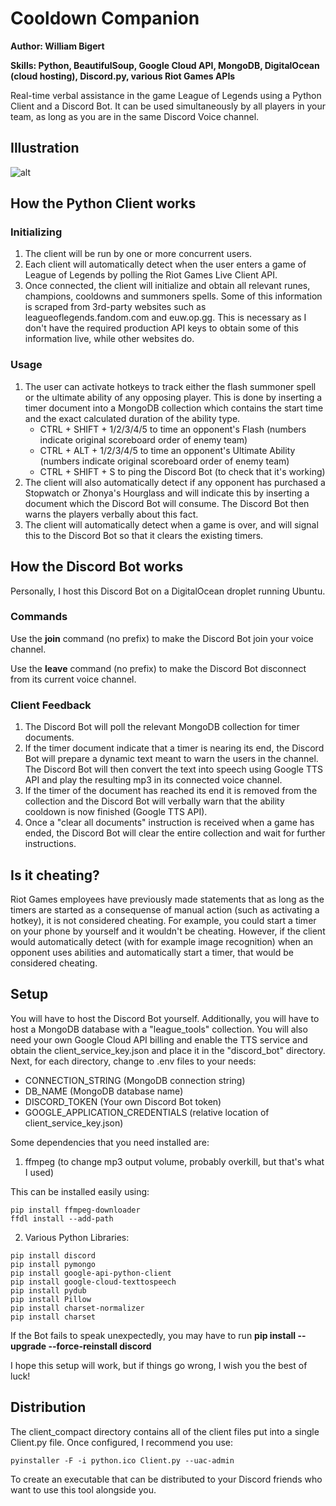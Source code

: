 # Cooldown Companion
**Author: William Bigert**

**Skills: Python, BeautifulSoup, Google Cloud API, MongoDB, DigitalOcean (cloud hosting), Discord.py, various Riot Games APIs**

Real-time verbal assistance in the game League of Legends using a Python Client and a Discord Bot. It can be used simultaneously by all players in your team, as long as you are in the same Discord Voice channel.

## Illustration
![alt](https://github.com/wbigert/portfolio/blob/main/cooldown-companion/demo/illustration.png)

## How the Python Client works
### Initializing
1. The client will be run by one or more concurrent users.
2. Each client will automatically detect when the user enters a game of League of Legends by polling the Riot Games Live Client API.
3. Once connected, the client will initialize and obtain all relevant runes, champions, cooldowns and summoners spells. Some of this information is scraped from 3rd-party websites such as leagueoflegends.fandom.com and euw.op.gg. This is necessary as I don't have the required production API keys to obtain some of this information live, while other websites do.
### Usage
1. The user can activate hotkeys to track either the flash summoner spell or the ultimate ability of any opposing player. This is done by inserting a timer document into a MongoDB collection which contains the start time and the exact calculated duration of the ability type.
    - CTRL + SHIFT + 1/2/3/4/5 to time an opponent's Flash (numbers indicate original scoreboard order of enemy team)
    - CTRL + ALT + 1/2/3/4/5 to time an opponent's Ultimate Ability (numbers indicate original scoreboard order of enemy team)
    - CTRL + SHIFT + S to ping the Discord Bot (to check that it's working)
2. The client will also automatically detect if any opponent has purchased a Stopwatch or Zhonya's Hourglass and will indicate this by inserting a document which the Discord Bot will consume. The Discord Bot then warns the players verbally about this fact.
3. The client will automatically detect when a game is over, and will signal this to the Discord Bot so that it clears the existing timers.

## How the Discord Bot works
Personally, I host this Discord Bot on a DigitalOcean droplet running Ubuntu.

### Commands
Use the **join** command (no prefix) to make the Discord Bot join your voice channel.

Use the **leave** command (no prefix) to make the Discord Bot disconnect from its current voice channel.
### Client Feedback
1. The Discord Bot will poll the relevant MongoDB collection for timer documents.
2. If the timer document indicate that a timer is nearing its end, the Discord Bot will prepare a dynamic text meant to warn the users in the channel. The Discord Bot will then convert the text into speech using Google TTS API and play the resulting mp3 in its connected voice channel.
3. If the timer of the document has reached its end it is removed from the collection and the Discord Bot will verbally warn that the ability cooldown is now finished (Google TTS API).
4. Once a "clear all documents" instruction is received when a game has ended, the Discord Bot will clear the entire collection and wait for further instructions.

## Is it cheating?
Riot Games employees have previously made statements that as long as the timers are started as a consequense of manual action (such as activating a hotkey), it is not considered cheating. For example, you could start a timer on your phone by yourself and it wouldn't be cheating. However, if the client would automatically detect (with for example image recognition) when an opponent uses abilities and automatically start a timer, that would be considered cheating.

## Setup
You will have to host the Discord Bot yourself. Additionally, you will have to host a MongoDB database with a "league_tools" collection. You will also need your own Google Cloud API billing and enable the TTS service and obtain the client_service_key.json and place it in the "discord_bot" directory. Next, for each directory, change to .env files to your needs:
- CONNECTION_STRING (MongoDB connection string)
- DB_NAME (MongoDB database name)
- DISCORD_TOKEN (Your own Discord Bot token)
- GOOGLE_APPLICATION_CREDENTIALS (relative location of client_service_key.json)

Some dependencies that you need installed are:
1. ffmpeg (to change mp3 output volume, probably overkill, but that's what I used)

This can be installed easily using:
```
pip install ffmpeg-downloader
ffdl install --add-path
```
2. Various Python Libraries:
```
pip install discord
pip install pymongo
pip install google-api-python-client
pip install google-cloud-texttospeech
pip install pydub
pip install Pillow
pip install charset-normalizer
pip install charset
```
If the Bot fails to speak unexpectedly, you may have to run **pip install --upgrade --force-reinstall discord**

I hope this setup will work, but if things go wrong, I wish you the best of luck!

## Distribution
The client_compact directory contains all of the client files put into a single Client.py file. Once configured, I recommend you use:
```
pyinstaller -F -i python.ico Client.py --uac-admin
```
To create an executable that can be distributed to your Discord friends who want to use this tool alongside you.
